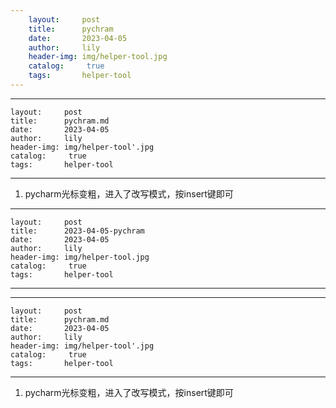 ```yaml
---
    layout:     post
    title:      pychram
    date:       2023-04-05
    author:     lily
    header-img: img/helper-tool.jpg
    catalog: 	 true
    tags:       helper-tool
---
```


---
    layout:     post
    title:      pychram.md
    date:       2023-04-05
    author:     lily
    header-img: img/helper-tool'.jpg
    catalog: 	 true
    tags:       helper-tool
---

1. pycharm光标变粗，进入了改写模式，按insert键即可
---
    layout:     post
    title:      2023-04-05-pychram
    date:       2023-04-05
    author:     lily
    header-img: img/helper-tool.jpg
    catalog: 	 true
    tags:       helper-tool
---

---
    layout:     post
    title:      pychram.md
    date:       2023-04-05
    author:     lily
    header-img: img/helper-tool'.jpg
    catalog: 	 true
    tags:       helper-tool
---

1. pycharm光标变粗，进入了改写模式，按insert键即可
